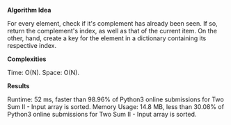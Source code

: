 **Algorithm Idea**

For every element, check if it's 
complement has already been seen. If so, 
return the complement's index, as well as 
that of the current item. On the other, 
hand, create a key for the element in a 
dictionary containing its respective 
index. 

**Complexities**

Time: O(N).
Space: O(N).

**Results**

Runtime: 52 ms, faster than 98.96% of Python3 online submissions for Two Sum II - Input array is sorted.
Memory Usage: 14.8 MB, less than 30.08% of Python3 online submissions for Two Sum II - Input array is sorted.
